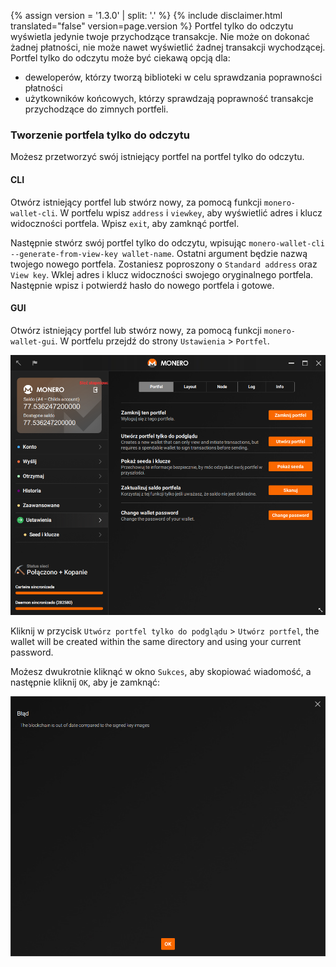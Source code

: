 {% assign version = '1.3.0' | split: '.' %}
{% include disclaimer.html translated="false" version=page.version %}
Portfel tylko do odczytu wyświetla jedynie twoje przychodzące transakcje. Nie może on dokonać żadnej płatności, nie może nawet wyświetlić żadnej transakcji wychodzącej. Portfel tylko do odczytu może być ciekawą opcją dla:

* deweloperów, którzy tworzą biblioteki w celu sprawdzania poprawności płatności
* użytkowników końcowych, którzy sprawdzają poprawność transakcje przychodzące do zimnych portfeli.

### Tworzenie portfela tylko do odczytu

Możesz przetworzyć swój istniejący portfel na portfel tylko do odczytu.

#### CLI

Otwórz istniejący portfel lub stwórz nowy, za pomocą funkcji `monero-wallet-cli`. W portfelu wpisz `address` i `viewkey`, aby wyświetlić adres i klucz widoczności portfela. Wpisz `exit`, aby zamknąć portfel.

Następnie stwórz swój portfel tylko do odczytu, wpisując `monero-wallet-cli --generate-from-view-key wallet-name`. Ostatni argument będzie nazwą twojego nowego portfela. Zostaniesz poproszony o `Standard address` oraz `View key`. Wklej adres i klucz widoczności swojego oryginalnego portfela. Następnie wpisz i potwierdź hasło do nowego portfela i gotowe.

#### GUI

Otwórz istniejący portfel lub stwórz nowy, za pomocą funkcji `monero-wallet-gui`. W portfelu przejdź do strony `Ustawienia` > `Portfel`.

![settings](png/view-only/settings.png)

Kliknij w przycisk `Utwórz portfel tylko do podglądu` > `Utwórz portfel`, the wallet will be created within the same directory and using your current password.

Możesz dwukrotnie kliknąć w okno `Sukces`, aby skopiować wiadomość, a następnie kliknij `OK`, aby je zamknąć:

![Success](png/view-only/Success.png)
